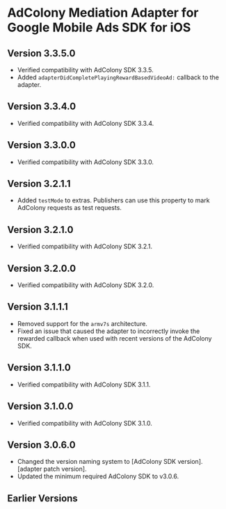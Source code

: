 # AdColony Mediation Adapter for Google Mobile Ads SDK for iOS

## Version 3.3.5.0
- Verified compatibility with AdColony SDK 3.3.5.
- Added `adapterDidCompletePlayingRewardBasedVideoAd:` callback to the adapter.

## Version 3.3.4.0
- Verified compatibility with AdColony SDK 3.3.4.

## Version 3.3.0.0
- Verified compatibility with AdColony SDK 3.3.0.

## Version 3.2.1.1
- Added `testMode` to extras. Publishers can use this property to mark AdColony
  requests as test requests.

## Version 3.2.1.0
- Verified compatibility with AdColony SDK 3.2.1.

## Version 3.2.0.0
- Verified compatibility with AdColony SDK 3.2.0.

## Version 3.1.1.1
- Removed support for the `armv7s` architecture.
- Fixed an issue that caused the adapter to incorrectly invoke the rewarded
  callback when used with recent versions of the AdColony SDK.

## Version 3.1.1.0
- Verified compatibility with AdColony SDK 3.1.1.

## Version 3.1.0.0
- Verified compatibility with AdColony SDK 3.1.0.

## Version 3.0.6.0
- Changed the version naming system to
  [AdColony SDK version].[adapter patch version].
- Updated the minimum required AdColony SDK to v3.0.6.

## Earlier Versions
